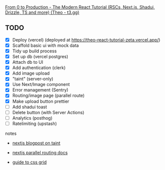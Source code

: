 [From 0 to Production - The Modern React Tutorial (RSCs, Next.js, Shadui, Drizzle, TS and more) (Theo - t3.gg)](https://www.youtube.com/watch?v=d5x0JCZbAJs)

## TODO

- [x] Deploy (vercel) (deployed at https://theo-react-tutorial-zeta.vercel.app/)
- [x] Scaffold basic ui with mock data
- [x] Tidy up build process
- [x] Set up db (vercel postgres)
- [x] Attach db to UI
- [x] Add authentication (clerk)
- [x] Add image upload
- [x] "taint" (server-only)
- [x] Use Next/Image component
- [x] Error management (Sentry)
- [x] Routing/image page (parallel route)
- [x] Make upload button prettier
- [ ] Add shadui toast
- [ ] Delete button (with Server Actions)
- [ ] Analytics (posthog)
- [ ] Ratelimiting (upstash)

notes

- [nextjs blogpost on taint](https://react.dev/reference/react/experimental_taintObjectReference)

- [nextjs parallel routing docs](https://nextjs.org/docs/app/building-your-application/routing/parallel-routes)

- [guide to css grid](https://css-tricks.com/snippets/css/complete-guide-grid/)
